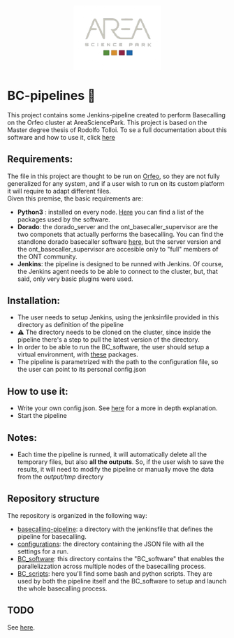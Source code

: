 
<p align="center">
  <img src="docs/assets/logo-area.png" alt="Area logo" width="200"/>
</p>

# BC-pipelines 🧬 
This project contains some Jenkins-pipeline created to perform Basecalling on the Orfeo cluster at AreaSciencePark. This project is based on the Master degree thesis of Rodolfo Tolloi. To se a full documentation about this software and how to use it, click [here](https://rodtol.github.io/BC-pipelines/)

## Requirements:
The file in this project are thought to be run on [Orfeo](https://orfeo-doc.areasciencepark.it/), so they are not fully generalized for any system, and if a user wish to run on its custom platform it will require to adapt different files.  
Given this premise, the basic requirements are:
- **Python3** : installed on every node. [Here](/BC_software/requirements.txt) you can find a list of the packages used by the software.
- **Dorado**: the dorado_server and the ont_basecaller_supervisor are the two componets that actually performs the basecalling. You can find the standlone dorado basecaller software [here](https://github.com/nanoporetech/dorado), but the server version and the ont_basecaller_supervisor are accesible only to "full" members of the ONT community.
- **Jenkins**: the pipeline is designed to be runned with Jenkins. Of course, the Jenkins agent needs to be able to connect to the cluster, but, that said, only very basic plugins were used.

## Installation: 
- The user needs to setup Jenkins, using the jenksinfile provided in this directory as definition of the pipeline
- ⚠️ The directory needs to be cloned on the cluster, since inside the pipeline there's a step to pull the latest version of the directory.
- In order to be able to run the BC_software, the user should setup a virtual environment, with [these](/BC_software/requirements.txt) packages.  
- The pipeline is parametrized with the path to the configuration file, so the user can point to its personal config.json

## How to use it:
- Write your own config.json. See [here](docs/Configuration.md) for a more in depth explanation.
- Start the pipeline

## Notes:
- Each time the pipeline is runned, it will automatically delete all the temporary files, but also **all the outputs**. So, if the user wish to save the results, it will need to modify the pipeline or manually move the data from the *output/tmp* directory

## Repository structure 
The repository is organized in the following way:  
- [basecalling-pipeline](docs/Basecalling-pipeline.md): a directory with the jenkinsfile that defines the pipeline for basecalling.
- [configurations](docs/Configuration.md): the directory containing the JSON file with all the settings for a run.
- [BC_software](docs/BC_software.md): this directory contains the "BC_software" that enables the parallelizzation across multiple nodes of the basecalling process.
- [BC_scripts](docs/BC_scripts.md): here you'll find some bash and python scripts. They are used by both the pipeline itself and the BC_software to setup and launch the whole basecalling process.


## TODO
See [here](docs/todo.md).

